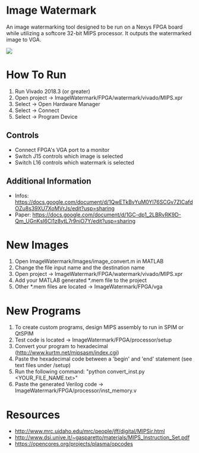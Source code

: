 # Image Watermark
An image watermarking tool designed to be run on a Nexys FPGA board while utilizing a softcore 32-bit MIPS processor. It outputs the watermarked image to VGA.

<img src="https://user-images.githubusercontent.com/13097797/56936977-4cb0ff80-6aaf-11e9-8b35-b0ab062ac132.png" />

# How To Run
1. Run Vivado 2018.3 (or greater)
2. Open project -> ImageWatermark/FPGA/watermark/vivado/MIPS.xpr
3. Select -> Open Hardware Manager
4. Select -> Connect
5. Select -> Program Device

## Controls
* Connect FPGA's VGA port to a monitor
* Switch J15 controls which image is selected
* Switch L16 controls which watermark is selected

## Additional Information
* Infos: https://docs.google.com/document/d/1QwETkBvYuM0Yl76SCGv7ZICafdOZu8s39XU7XoMVrJs/edit?usp=sharing
* Paper: https://docs.google.com/document/d/1GC-dp1_2LBRvRK9D-Qm_UGnKsI6Cl1z8ytL7r9njO7Y/edit?usp=sharing

# New Images
1. Open ImageWatermark/Images/image_convert.m in MATLAB
2. Change the file input name and the destination name
3. Open project -> ImageWatermark/FPGA/watermark/vivado/MIPS.xpr
4. Add your MATLAB generated *.mem file to the project
5. Other *.mem files are located -> ImageWatermark/FPGA/vga

# New Programs
1. To create custom programs, design MIPS assembly to run in SPIM or QtSPIM
2. Test code is located -> ImageWatermark/FPGA/processor/setup
3. Convert your program to hexadecimal (http://www.kurtm.net/mipsasm/index.cgi)
4. Paste the hexadecimal code between a 'begin' and 'end' statement (see text files under /setup)
5. Run the following command: "python convert_inst.py <YOUR_FILE_NAME.txt>"
6. Paste the generated Verilog code -> ImageWatermark/FPGA/processor/inst_memory.v

# Resources
* http://www.mrc.uidaho.edu/mrc/people/jff/digital/MIPSir.html
* http://www.dsi.unive.it/~gasparetto/materials/MIPS_Instruction_Set.pdf
* https://opencores.org/projects/plasma/opcodes
